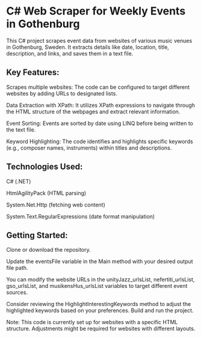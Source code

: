 # C# Web Scraper for Weekly Events in Gothenburg

This C# project scrapes event data from websites of various music venues in Gothenburg, Sweden. It extracts details like date, location, title, description, and links, and saves them in a text file.

## Key Features:

Scrapes multiple websites: The code can be configured to target different websites by adding URLs to designated lists.

Data Extraction with XPath: It utilizes XPath expressions to navigate through the HTML structure of the webpages and extract relevant information.

Event Sorting: Events are sorted by date using LINQ before being written to the text file.

Keyword Highlighting: The code identifies and highlights specific keywords (e.g., composer names, instruments) within titles and descriptions.

## Technologies Used:

C# (.NET)

HtmlAgilityPack (HTML parsing)

System.Net.Http (fetching web content)

System.Text.RegularExpressions (date format manipulation)

## Getting Started:

Clone or download the repository.

Update the eventsFile variable in the Main method with your desired output file path.

You can modify the website URLs in the unityJazz_urlsList, nefertiti_urlsList, gso_urlsList, and musikensHus_urlsList variables to target different event sources.

Consider reviewing the HighlightInterestingKeywords method to adjust the highlighted keywords based on your preferences.
Build and run the project.

Note: This code is currently set up for websites with a specific HTML structure. Adjustments might be required for websites with different layouts.


